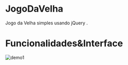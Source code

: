# JogoDaVelha

Jogo da Velha simples usando jQuery .

# Funcionalidades&Interface

![demo1](https://user-images.githubusercontent.com/56487602/72699504-6c012880-3b27-11ea-878a-6f6d3a2052d1.jpg)





